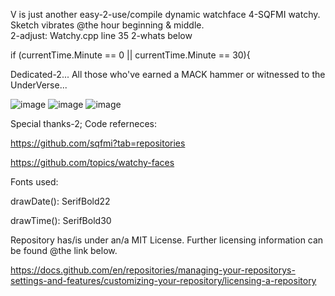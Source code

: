 V is just another easy-2-use/compile dynamic watchface 4-SQFMI watchy.
Sketch vibrates @the hour beginning & middle.  
2-adjust: Watchy.cpp line 35 2-whats below

if (currentTime.Minute == 0 || currentTime.Minute == 30){

    
Dedicated-2... All those who've earned a MACK hammer or witnessed to the UnderVerse...

![image](https://github.com/229311JK/V/assets/140860942/5ef2bad3-6ecc-4d17-86d9-a4d1fbd57e37)
![image](https://github.com/229311JK/V/assets/140860942/8d7a2404-cd5d-4797-990f-799d2bf779f7)
![image](https://github.com/229311JK/V/assets/140860942/28fe2231-cc6b-49b9-92b9-61233b270c01)

Special thanks-2; Code referneces:

https://github.com/sqfmi?tab=repositories

https://github.com/topics/watchy-faces

Fonts used:

   drawDate():  SerifBold22
   
   drawTime():  SerifBold30

Repository has/is under an/a MIT License.  Further licensing information can be found @the link below.  

https://docs.github.com/en/repositories/managing-your-repositorys-settings-and-features/customizing-your-repository/licensing-a-repository
